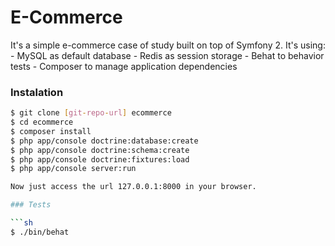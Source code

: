 # E-Commerce

It's a simple e-commerce case of study built on top of Symfony 2.
It's using:
    - MySQL as default database
    - Redis as session storage
    - Behat to behavior tests
    - Composer to manage application dependencies

### Instalation

```sh
$ git clone [git-repo-url] ecommerce
$ cd ecommerce
$ composer install
$ php app/console doctrine:database:create
$ php app/console doctrine:schema:create
$ php app/console doctrine:fixtures:load
$ php app/console server:run

Now just access the url 127.0.0.1:8000 in your browser.

### Tests

```sh
$ ./bin/behat